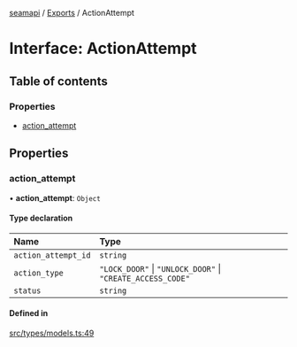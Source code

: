 [seamapi](../README.md) / [Exports](../modules.md) / ActionAttempt

# Interface: ActionAttempt

## Table of contents

### Properties

- [action\_attempt](ActionAttempt.md#action_attempt)

## Properties

### action\_attempt

• **action\_attempt**: `Object`

#### Type declaration

| Name | Type |
| :------ | :------ |
| `action_attempt_id` | `string` |
| `action_type` | ``"LOCK_DOOR"`` \| ``"UNLOCK_DOOR"`` \| ``"CREATE_ACCESS_CODE"`` |
| `status` | `string` |

#### Defined in

[src/types/models.ts:49](https://github.com/hello-seam/seamapi-javascript/blob/main/src/types/models.ts#L49)

